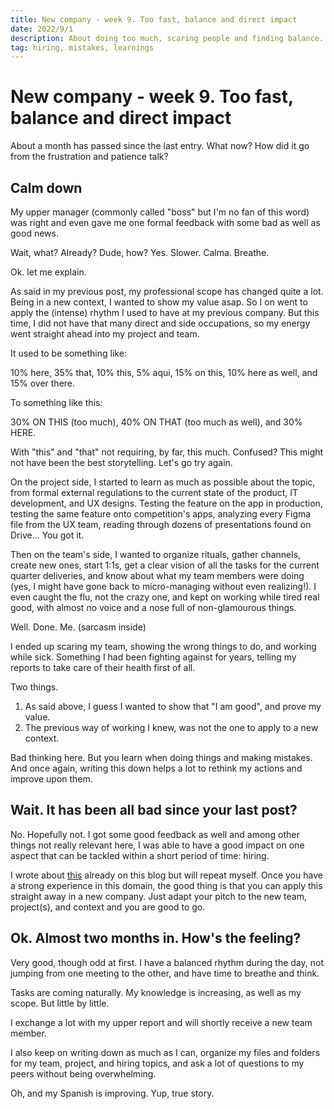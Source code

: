 ```yaml
---
title: New company - week 9. Too fast, balance and direct impact
date: 2022/9/1
description: About doing too much, scaring people and finding balance.
tag: hiring, mistakes, learnings
---
```


# New company - week 9. Too fast, balance and direct impact

About a month has passed since the last entry. What now? How did it go from the frustration and patience talk?

## Calm down

My upper manager (commonly called "boss" but I'm no fan of this word) was right and even gave me one formal feedback with some bad as well as good news.

Wait, what? Already? Dude, how? Yes. Slower. Calma. Breathe.

Ok. let me explain. 

As said in my previous post, my professional scope has changed quite a lot. Being in a new context, I wanted to show my value asap. So I on went to apply the (intense) rhythm I used to have at my previous company. But this time, I did not have that many direct and side occupations, so my energy went straight ahead into my project and team. 

It used to be something like:

10% here, 35% that, 10% this, 5% aqui, 15% on this, 10% here as well, and 15% over there.

To something like this:

30% ON THIS (too much), 40% ON THAT (too much as well), and 30% HERE.

With "this" and "that" not requiring, by far, this much. Confused? This might not have been the best storytelling. Let's go try again.

On the project side, I started to learn as much as possible about the topic, from formal external regulations to the current state of the product, IT development, and UX designs. Testing the feature on the app in production, testing the same feature onto competition's apps, analyzing every Figma file from the UX team, reading through dozens of presentations found on Drive... You got it.

Then on the team's side, I wanted to organize rituals, gather channels, create new ones, start 1:1s, get a clear vision of all the tasks for the current quarter deliveries, and know about what my team members were doing (yes, I might have gone back to micro-managing without even realizing!). I even caught the flu, not the crazy one, and kept on working while tired real good, with almost no voice and a nose full of non-glamourous things. 

Well. Done. Me. (sarcasm inside)

I ended up scaring my team, showing the wrong things to do, and working while sick. Something I had been fighting against for years, telling my reports to take care of their health first of all. 

Two things. 

1. As said above, I guess I wanted to show that "I am good", and prove my value. 
2. The previous way of working I knew, was not the one to apply to a new context. 

Bad thinking here. But you learn when doing things and making mistakes. And once again, writing this down helps a lot to rethink my actions and improve upon them.

## Wait. It has been all bad since your last post?

No. Hopefully not. I got some good feedback as well and among other things not really relevant here, I was able to have a good impact on one aspect that can be tackled within a short period of time: hiring.

I wrote about [this](/posts/hiring-process) already on this blog but will repeat myself. Once you have a strong experience in this domain, the good thing is that you can apply this straight away in a new company. Just adapt your pitch to the new team, project(s), and context and you are good to go. 

## Ok. Almost two months in. How's the feeling?

Very good, though odd at first. I have a balanced rhythm during the day, not jumping from one meeting to the other, and have time to breathe and think. 

Tasks are coming naturally. My knowledge is increasing, as well as my scope. But little by little. 

I exchange a lot with my upper report and will shortly receive a new team member.

I also keep on writing down as much as I can, organize my files and folders for my team, project, and hiring topics, and ask a lot of questions to my peers without being overwhelming.

Oh, and my Spanish is improving. Yup, true story.